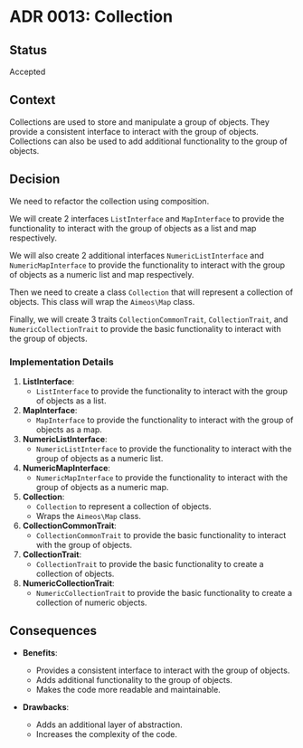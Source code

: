 # ADR 0013: Collection

## Status
Accepted

## Context
Collections are used to store and manipulate a group of objects. They provide a consistent interface to interact with the group of objects. Collections can also be used to add additional functionality to the group of objects.

## Decision
We need to refactor the collection using composition.

We will create 2 interfaces `ListInterface` and `MapInterface` to provide the functionality to interact with the group of objects as a list and map respectively.

We will also create 2 additional interfaces `NumericListInterface` and `NumericMapInterface` to provide the functionality to interact with the group of objects as a numeric list and map respectively.

Then we need to create a class `Collection` that will represent a collection of objects. This class will wrap the `Aimeos\Map` class.

Finally, we will create 3 traits `CollectionCommonTrait`, `CollectionTrait`, and `NumericCollectionTrait` to provide the basic functionality to interact with the group of objects.

### Implementation Details

1. **ListInterface**:
    - `ListInterface` to provide the functionality to interact with the group of objects as a list.
2. **MapInterface**:
    - `MapInterface` to provide the functionality to interact with the group of objects as a map.
3. **NumericListInterface**:
    - `NumericListInterface` to provide the functionality to interact with the group of objects as a numeric list.
4. **NumericMapInterface**:
    - `NumericMapInterface` to provide the functionality to interact with the group of objects as a numeric map.
5. **Collection**:
    - `Collection` to represent a collection of objects.
    - Wraps the `Aimeos\Map` class.
6. **CollectionCommonTrait**:
    - `CollectionCommonTrait` to provide the basic functionality to interact with the group of objects.
7. **CollectionTrait**:
    - `CollectionTrait` to provide the basic functionality to create a collection of objects.
8. **NumericCollectionTrait**:
    - `NumericCollectionTrait` to provide the basic functionality to create a collection of numeric objects.

## Consequences

- **Benefits**:
    - Provides a consistent interface to interact with the group of objects.
    - Adds additional functionality to the group of objects.
    - Makes the code more readable and maintainable.

- **Drawbacks**: 
    - Adds an additional layer of abstraction.
    - Increases the complexity of the code.
